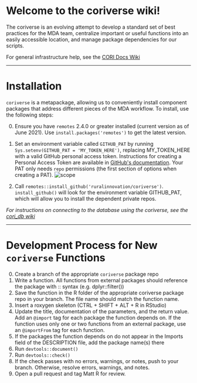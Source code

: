 # Welcome to the coriverse wiki!

The coriverse is an evolving attempt to develop a standard set of best practices for the MDA team, centralize important or useful functions into an easily accessible location, and manage package dependencies for our scripts. 

For general infrastructure help, see the [CORI Docs Wiki](https://github.com/ruralinnovation/docs/wiki/Infrastructure)

---

# Installation

`coriverse` is a metapackage, allowing us to conveniently install component packages that address different pieces of the MDA workflow. To install, use the following steps:

0. Ensure you have `remotes` 2.4.0 or greater installed (current version as of June 2021). Use `install.packages('remotes')` to get the latest version.
1. Set an environment variable called `GITHUB_PAT` by running `Sys.setenv(GITHUB_PAT = 'MY_TOKEN_HERE')`, replacing MY_TOKEN_HERE with a valid GitHub personal access token. Instructions for creating a Personal Access Token are available in [GitHub's documentation](https://docs.github.com/en/github/authenticating-to-github/creating-a-personal-access-token). Your PAT only needs `repo` permissions (the first section of options when creating a PAT).
![scope](https://user-images.githubusercontent.com/33400922/135469840-d7076fe8-4e89-49ea-aeab-0701d3d54d12.PNG)

2. Call `remotes::install_github('ruralinnovation/coriverse')`. `install_github()` will look for the environment variable GITHUB_PAT, which will allow you to install the dependent private repos. 

_For instructions on connecting to the database using the coriverse, see the [cori_db wiki](https://github.com/ruralinnovation/cori_db/wiki)_

---

# Development Process for New `coriverse` Functions

0. Create a branch of the appropriate `coriverse` package repo
1. Write a function. All functions from external packages should reference the package with :: syntax (e.g. dplyr::filter())
2. Save the function in the R folder of the appropriate coriverse package repo in your branch. The file name should match the function name.
3. Insert a roxygen skeleton (CTRL + SHIFT + ALT + R in RStudio)
4. Update the title, documentation of the parameters, and the return value. Add an `@import` tag for each package the function depends on. If the function uses only one or two functions from an external package, use an `@importFrom` tag for each function.
5. If the packages the function depends on do not appear in the Imports field of the DESCRIPTION file, add the package name(s) there
6. Run `devtools::document()`
7. Run `devtools::check()`
8. If the check passes with no errors, warnings, or notes, push to your branch. Otherwise, resolve errors, warnings, and notes.
9. Open a pull request and tag Matt R for review.

